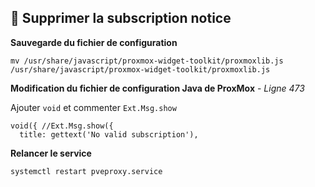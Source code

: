 ## 🦓 Supprimer la subscription notice

**Sauvegarde du fichier de configuration**

```shell
mv /usr/share/javascript/proxmox-widget-toolkit/proxmoxlib.js /usr/share/javascript/proxmox-widget-toolkit/proxmoxlib.js
```

**Modification du fichier de configuration Java de ProxMox** - *Ligne 473*

Ajouter `void` et commenter `Ext.Msg.show`

```shell
void({ //Ext.Msg.show({
  title: gettext('No valid subscription'),
```

**Relancer le service**
```
systemctl restart pveproxy.service
```
